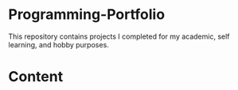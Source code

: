 # Programming-Portfolio
This repository contains projects I completed for my academic, self learning, and hobby purposes. 

# Content
